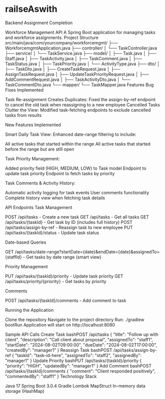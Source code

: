 # railseAswith
 Backend Assignment Completion


Workforce Management API
A Spring Boot application for managing tasks and workforce assignments.
Project Structure
src/main/java/com/yourcompany/workforcemgmt/
├── WorkforcemgmtApplication.java
├── controller/
│   └── TaskController.java
├── service/
│   └── TaskService.java
├── model/
│   ├── Task.java
│   ├── Staff.java
│   ├── TaskActivity.java
│   ├── TaskComment.java
│   ├── TaskStatus.java
│   ├── TaskPriority.java
│   └── ActivityType.java
├── dto/
│   ├── TaskDto.java
│   ├── CreateTaskRequest.java
│   ├── AssignTaskRequest.java
│   ├── UpdateTaskPriorityRequest.java
│   ├── AddCommentRequest.java
│   ├── TaskActivityDto.java
│   └── TaskCommentDto.java
└── mapper/
    └── TaskMapper.java
Features
Bug Fixes Implemented

Task Re-assignment Creates Duplicates: Fixed the assign-by-ref endpoint to cancel the old task when reassigning to a new employee
Cancelled Tasks Clutter the View: Modified task-fetching endpoints to exclude cancelled tasks from results

New Features Implemented

Smart Daily Task View: Enhanced date-range filtering to include:

All active tasks that started within the range
All active tasks that started before the range but are still open


Task Priority Management:

Added priority field (HIGH, MEDIUM, LOW) to Task model
Endpoint to update task priority
Endpoint to fetch tasks by priority


Task Comments & Activity History:

Automatic activity logging for task events
User comments functionality
Complete history view when fetching task details



API Endpoints
Task Management

POST /api/tasks - Create a new task
GET /api/tasks - Get all tasks
GET /api/tasks/{taskId} - Get task by ID (includes full history)
POST /api/tasks/assign-by-ref - Reassign task to new employee
PUT /api/tasks/{taskId}/status - Update task status

Date-based Queries

GET /api/tasks/date-range?startDate={date}&endDate={date}&assignedTo={staffId} - Get tasks by date range (smart view)

Priority Management

PUT /api/tasks/{taskId}/priority - Update task priority
GET /api/tasks/priority/{priority} - Get tasks by priority

Comments

POST /api/tasks/{taskId}/comments - Add comment to task

Running the Application

Clone the repository
Navigate to the project directory
Run: ./gradlew bootRun
Application will start on http://localhost:8080

Sample API Calls
Create Task
bashPOST /api/tasks
{
  "title": "Follow up with client",
  "description": "Call client about proposal",
  "assignedTo": "staff1",
  "startDate": "2024-08-02T09:00:00",
  "dueDate": "2024-08-02T17:00:00",
  "createdBy": "manager1"
}
Reassign Task
bashPOST /api/tasks/assign-by-ref
{
  "taskId": "task-id-here",
  "assignedTo": "staff2",
  "assignedBy": "manager1"
}
Update Priority
bashPUT /api/tasks/{taskId}/priority
{
  "priority": "HIGH",
  "updatedBy": "manager1"
}
Add Comment
bashPOST /api/tasks/{taskId}/comments
{
  "comment": "Client responded positively",
  "commentedBy": "staff1"
}
Technology Stack

Java 17
Spring Boot 3.0.4
Gradle
Lombok
MapStruct
In-memory data storage (HashMap)

